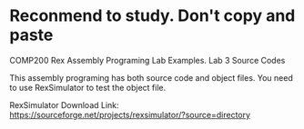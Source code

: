 # Reconmend to study. Don't copy and paste
COMP200 Rex Assembly Programing Lab Examples. 
Lab 3 Source Codes

This assembly programing has both source code and object files. You need to use RexSimulator to test the object file.

RexSimulator Download Link: https://sourceforge.net/projects/rexsimulator/?source=directory
